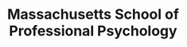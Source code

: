 ---
layout: repo
title: "Massachusetts School of Professional Psychology"
id: 17639
permalink: repos/17639/
---